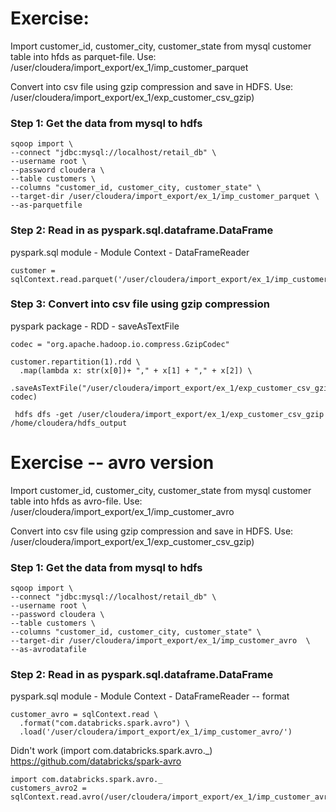 # Exercise:
Import customer_id, customer_city, customer_state from mysql customer table into hfds as parquet-file.
Use: /user/cloudera/import_export/ex_1/imp_customer_parquet

Convert into csv file using gzip compression and save in HDFS.
Use: /user/cloudera/import_export/ex_1/exp_customer_csv_gzip)

### Step 1: Get the data from mysql to hdfs  
```
sqoop import \
--connect "jdbc:mysql://localhost/retail_db" \
--username root \
--password cloudera \
--table customers \
--columns "customer_id, customer_city, customer_state" \
--target-dir /user/cloudera/import_export/ex_1/imp_customer_parquet \
--as-parquetfile
```

### Step 2: Read in as pyspark.sql.dataframe.DataFrame
pyspark.sql module - Module Context - DataFrameReader

```
customer = sqlContext.read.parquet('/user/cloudera/import_export/ex_1/imp_customer_parquet/')
```

### Step 3: Convert into csv file using gzip compression
pyspark package - RDD - saveAsTextFile

```
codec = "org.apache.hadoop.io.compress.GzipCodec"

customer.repartition(1).rdd \
  .map(lambda x: str(x[0])+ "," + x[1] + "," + x[2]) \
  .saveAsTextFile("/user/cloudera/import_export/ex_1/exp_customer_csv_gzip/", codec)

 hdfs dfs -get /user/cloudera/import_export/ex_1/exp_customer_csv_gzip /home/cloudera/hdfs_output

```

# Exercise  -- avro version

Import customer_id, customer_city, customer_state from mysql customer table into hfds as avro-file.
Use: /user/cloudera/import_export/ex_1/imp_customer_avro

Convert into csv file using gzip compression and save in HDFS.
Use: /user/cloudera/import_export/ex_1/exp_customer_csv_gzip)

### Step 1: Get the data from mysql to hdfs  
```
sqoop import \
--connect "jdbc:mysql://localhost/retail_db" \
--username root \
--password cloudera \
--table customers \
--columns "customer_id, customer_city, customer_state" \
--target-dir /user/cloudera/import_export/ex_1/imp_customer_avro  \
--as-avrodatafile
```

### Step 2: Read in as pyspark.sql.dataframe.DataFrame
pyspark.sql module - Module Context - DataFrameReader -- format

```
customer_avro = sqlContext.read \
  .format("com.databricks.spark.avro") \
  .load('/user/cloudera/import_export/ex_1/imp_customer_avro/')
```

Didn't work (import com.databricks.spark.avro._)
https://github.com/databricks/spark-avro
```
import com.databricks.spark.avro._
customers_avro2 = sqlContext.read.avro(/user/cloudera/import_export/ex_1/imp_customer_avro/)
```